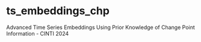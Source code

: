 # ts_embeddings_chp
Advanced Time Series Embeddings Using Prior Knowledge of Change Point Information - CINTI 2024
